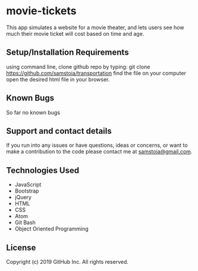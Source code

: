 # movie-tickets

This app simulates a website for a movie theater, and lets users see how much their movie ticket will cost based on time and age.

## Setup/Installation Requirements
using command line, clone github repo by typing: git clone https://github.com/samstoia/transportation
find the file on your computer
open the desired html file in your browser.
## Known Bugs
So far no known bugs

## Support and contact details
If you run into any issues or have questions, ideas or concerns, or want to make a contribution to the code please contact me at samstoia@gmail.com.

## Technologies Used
* JavaScript
* Bootstrap
* jQuery
* HTML
* CSS
* Atom
* Git Bash
* Object Oriented Programming
## License
Copyright (c) 2019 GitHub Inc. All rights reserved.
